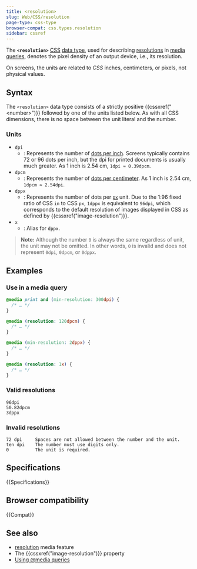 ```yaml
---
title: <resolution>
slug: Web/CSS/resolution
page-type: css-type
browser-compat: css.types.resolution
sidebar: cssref
---
```



The **`<resolution>`** [CSS](/en-US/docs/Web/CSS) [data type](/en-US/docs/Web/CSS/CSS_Types), used for describing [resolutions](/en-US/docs/Web/CSS/@media/resolution) in [media queries](/en-US/docs/Web/CSS/CSS_media_queries), denotes the pixel density of an output device, i.e., its resolution.

On screens, the units are related to _CSS_ inches, centimeters, or pixels, not physical values.

## Syntax

The `<resolution>` data type consists of a strictly positive {{cssxref("&lt;number&gt;")}} followed by one of the units listed below. As with all CSS dimensions, there is no space between the unit literal and the number.

### Units

- `dpi`
  - : Represents the number of [dots per inch](https://en.wikipedia.org/wiki/Dots_per_inch). Screens typically contains 72 or 96 dots per inch, but the dpi for printed documents is usually much greater. As 1 inch is 2.54 cm, `1dpi ≈ 0.39dpcm`.
- `dpcm`
  - : Represents the number of [dots per centimeter](https://en.wikipedia.org/wiki/Dots_per_inch). As 1 inch is 2.54 cm, `1dpcm ≈ 2.54dpi`.
- `dppx`
  - : Represents the number of dots per [`px`](/en-US/docs/Web/CSS/length#px) unit. Due to the 1:96 fixed ratio of CSS `in` to CSS `px`, `1dppx` is equivalent to `96dpi`, which corresponds to the default resolution of images displayed in CSS as defined by {{cssxref("image-resolution")}}.
- `x`
  - : Alias for `dppx`.

> **Note:** Although the number `0` is always the same regardless of unit, the unit may not be omitted. In other words, `0` is invalid and does not represent `0dpi`, `0dpcm`, or `0dppx`.

## Examples

### Use in a media query

```css
@media print and (min-resolution: 300dpi) {
  /* … */
}

@media (resolution: 120dpcm) {
  /* … */
}

@media (min-resolution: 2dppx) {
  /* … */
}

@media (resolution: 1x) {
  /* … */
}
```

### Valid resolutions

```plain example-good
96dpi
50.82dpcm
3dppx
```

### Invalid resolutions

```plain example-bad
72 dpi     Spaces are not allowed between the number and the unit.
ten dpi    The number must use digits only.
0          The unit is required.
```

## Specifications

{{Specifications}}

## Browser compatibility

{{Compat}}

## See also

- [resolution](/en-US/docs/Web/CSS/@media/resolution) media feature
- The {{cssxref("image-resolution")}} property
- [Using @media queries](/en-US/docs/Web/CSS/CSS_media_queries/Using_media_queries)
